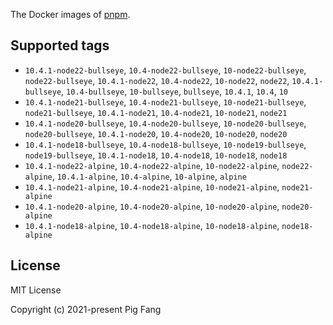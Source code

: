 The Docker images of [pnpm](https://pnpm.io).

## Supported tags

- `10.4.1-node22-bullseye`, `10.4-node22-bullseye`, `10-node22-bullseye`, `node22-bullseye`, `10.4.1-node22`, `10.4-node22`, `10-node22`, `node22`, `10.4.1-bullseye`, `10.4-bullseye`, `10-bullseye`, `bullseye`, `10.4.1`, `10.4`, `10`
- `10.4.1-node21-bullseye`, `10.4-node21-bullseye`, `10-node21-bullseye`, `node21-bullseye`, `10.4.1-node21`, `10.4-node21`, `10-node21`, `node21`
- `10.4.1-node20-bullseye`, `10.4-node20-bullseye`, `10-node20-bullseye`, `node20-bullseye`, `10.4.1-node20`, `10.4-node20`, `10-node20`, `node20`
- `10.4.1-node18-bullseye`, `10.4-node18-bullseye`, `10-node19-bullseye`, `node19-bullseye`, `10.4.1-node18`, `10.4-node18`, `10-node18`, `node18`
- `10.4.1-node22-alpine`, `10.4-node22-alpine`, `10-node22-alpine`, `node22-alpine`, `10.4.1-alpine`, `10.4-alpine`, `10-alpine`, `alpine`
- `10.4.1-node21-alpine`, `10.4-node21-alpine`, `10-node21-alpine`, `node21-alpine`
- `10.4.1-node20-alpine`, `10.4-node20-alpine`, `10-node20-alpine`, `node20-alpine`
- `10.4.1-node18-alpine`, `10.4-node18-alpine`, `10-node18-alpine`, `node18-alpine`

## License

MIT License

Copyright (c) 2021-present Pig Fang
